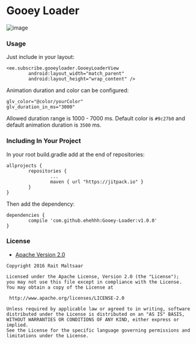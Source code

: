 # Gooey Loader
![image](https://raw.githubusercontent.com/ehehhh/Gooey-Loader/master/demo.gif)

### Usage
Just include in your layout:
```
<ee.subscribe.gooeyloader.GooeyLoaderView
        android:layout_width="match_parent"
        android:layout_height="wrap_content" />
```
Animation duration and color can be configured:
```
glv_color="@color/yourColor"
glv_duration_in_ms="3000"
```
Allowed duration range is 1000 - 7000 ms.
Default color is `#9c27b0` and default animation duration is `3500` ms.

### Including In Your Project
In your root build.gradle add at the end of repositories:
```
allprojects {
        repositories {
                ...
                maven { url "https://jitpack.io" }
        }
}
```
Then add the dependency:
```
dependencies {
        compile 'com.github.ehehhh:Gooey-Loader:v1.0.0'
}
```

### License

* [Apache Version 2.0](http://www.apache.org/licenses/LICENSE-2.0.html)

```
Copyright 2016 Rait Maltsaar

Licensed under the Apache License, Version 2.0 (the "License");
you may not use this file except in compliance with the License.
You may obtain a copy of the License at

 http://www.apache.org/licenses/LICENSE-2.0

Unless required by applicable law or agreed to in writing, software
distributed under the License is distributed on an "AS IS" BASIS,
WITHOUT WARRANTIES OR CONDITIONS OF ANY KIND, either express or implied.
See the License for the specific language governing permissions and
limitations under the License.
```
